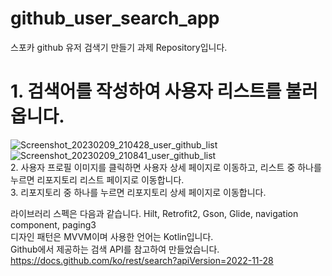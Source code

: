 # github_user_search_app
스포카 github 유저 검색기 만들기 과제 Repository입니다.

# 1. 검색어를 작성하여 사용자 리스트를 불러옵니다.
![Screenshot_20230209_210428_user_github_list](https://user-images.githubusercontent.com/58911609/217815274-ffdc357c-e00c-41d6-8ce5-a2092faa08ab.jpg)
![Screenshot_20230209_210841_user_github_list](https://user-images.githubusercontent.com/58911609/217815285-2d273ec8-73b4-446a-82a5-6030b1c31c96.jpg)
<br/>
2. 사용자 프로필 이미지를 클릭하면 사용자 상세 페이지로 이동하고, 리스트 중 하나를 누르면 리포지토리 리스트 페이지로 이동합니다.
<br/>
3. 리포지토리 중 하나를 누르면 리포지토리 상세 페이지로 이동합니다.

라이브러리 스펙은 다음과 같습니다.
Hilt, Retrofit2, Gson, Glide, navigation component, paging3
<br/>
디자인 패턴은 MVVM이며 사용한 언어는 Kotlin입니다.
<br/>
Github에서 제공하는 검색 API를 참고하여 만들었습니다.
https://docs.github.com/ko/rest/search?apiVersion=2022-11-28
